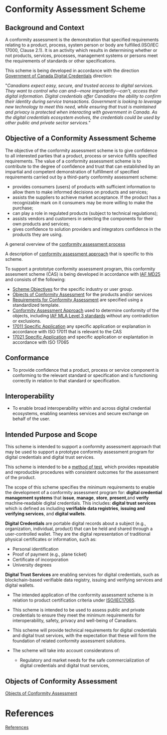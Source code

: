 # Conformity Assessment Scheme

## Background and Context

A conformity assessment is the demonstration that specified requirements relating to a product, process, system person or body are fulfilled.(ISO/IEC 17000, Clause 2.1). It is an activity which results in determining whether or not products, services, processes, management systems or persons meet the requirements of standards or other specifications.

This scheme is being developed in accordance with the direction [Government of Canada Digital Credentials](https://www.canada.ca/en/government/system/digital-government/digital-government-innovations/digital-credentials.html) direction:

"_Canadians expect easy, secure, and trusted access to digital services. They want to control who can and—more importantly—can’t, access their digital information. Digital credentials offer Canadians the ability to confirm their identity during service transactions. Government is looking to leverage new technology to meet this need, while ensuring that trust is maintained and privacy is protected when interacting with government in Canada. As the digital credentials ecosystem evolves, the credentials could be used by other public and private sector services._"

## Objective of a Conformity Assessment Scheme

The objective of the conformity assessment scheme is to give confidence to all interested parties that a product, process or service fulfills specified requirements. The value of a conformity assessment scheme is to contribute to the degree of confidence and trust that can established by an impartial and competent demonstration of fulfillment of specified requirements carried out by a third-party conformity assessment scheme:

* provides consumers (users) of products with sufficient information to allow them to make informed decisions on products and services;
* assists the suppliers to achieve market acceptance. If the product has a recognizable mark on it consumers may be more willing to make the purchase;
* can play a role in regulated products (subject to technical regulations);
* assists vendors and customers in selecting the components for their own products and services;
* gives confidence to solution providers and integrators confidence in the products they are using.

A general overview of the [conformity assessment process](./conformity-assessment-process.md)

A description of [conformity assessment approach](conformity-assessment-approach.md) that is specific to this scheme.

To support a protototye conformity assessment program, this conformity assesment scheme (CAS) is being developed in accordance with [IAF MD25](https://iaf.nu/iaf_system/uploads/documents/IAF_MD_25_Criteria_for_the_Evaluation_of_CAS_07012022.pdf) and consists of the following:

* [Scheme Objectives](./objectives.md) for the specific industry or user group.
* [Objects of Conformity Assessment](objects-of-conformity-assessment.md) for the products and/or services
* [Requirements for Conformity Assessment](./objects/objca-template.md) are specified using a standardized template.
* [Conformity Assessment Approach](./conformity-assessment-approach.md) used to determine conformity of the objects, including [IAF MLA Level 3 standards](./iaf-mla-level3.md) without any contradiction or exclusions.
* [17011 Specific Application](./17011-specific-application.md) any specific application or explanation in accordance with ISO 17011 that is relevant to the CAS
* [17021 Specific Application](./17021-specific-application.md) and specific application or explantation in accordance with ISO 17065

## Conformance

* To provide confidence that a product, process or service component is conforming to the relevant standard or specification and is functioning correctly in relation to that standard or specification.

## Interoperability

* To enable broad interoperability within and across digital credential ecosystems, enabling seamless services and secure exchange on behalf of the user.

## Intended Purpose and Scope

This scheme is intended to support a conformity assessment approach that may be used to support a prototype conformity assessment program for digital credentials and digital trust services. 

This scheme is intended to be a [method of test](./methods-of-tests.md), which provides repeatable and reproducble procedures with consistent outcomes for the assessment of the product.

The scope of this scheme specifies the minimum requirements to enable the development of a conformity assessment program for: **digital credential management systems** that **issue**, **manage**, **store**, **present**,and **verify** machine‐readable digital credentials. This includes: **digital trust services** which is defined as including **verifiable data registries**, **issuing and verifying services**, and **digital wallets**.

**Digital Credentials** are portable digital records about a subject (e.g., organization, individual, product) that can be held and shared through a user-controlled wallet. They are the digital representation of traditional physical certificates or information, such as:

* Personal identification
* Proof of payment (e.g., plane ticket)
* Certificate of incorporation
* University degrees

**Digital Trust Services** are enabling services for digital credentials, such as blockchain-based verifiable data registry, issuing and verifying services and digital wallets.


* The intended application of the conformity assessment scheme is in relation to product certification criteria under [ISO/IEC17065](https://www.iso.org/standard/46568.html).

* This scheme is intended to be used to assess public and private credentials to ensure they meet the minimum requirements for interoperability, safety, privacy and well-being of Canadians.

* This scheme will provide technical requirements for digital credentials and digital trust services, with the expectation that these will form the foundation of related conformity assessment solutions.

* The scheme will take into account consideratons of: 
  * Regulatory and market needs for the safe commercialization of digital credentials and digital trust services,

## Objects of Conformity Assessment


[Objects of Conformity Assessment](./objects/objca-table.md)

# References

[References](./references.md)
